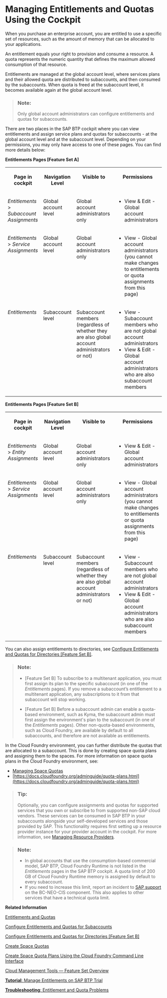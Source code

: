 <!-- loioc8248745dde24afb91479361de336111 -->

# Managing Entitlements and Quotas Using the Cockpit

When you purchase an enterprise account, you are entitled to use a specific set of resources, such as the amount of memory that can be allocated to your applications.

An entitlement equals your right to provision and consume a resource. A quota represents the numeric quantity that defines the maximum allowed consumption of that resource.

Entitlements are managed at the global account level, where services plans and their allowed quota are distributed to subaccounts, and then consumed by the subaccounts. When quota is freed at the subaccount level, it becomes available again at the global account level.

> ### Note:  
> Only global account administrators can configure entitlements and quotas for subaccounts.

There are two places in the SAP BTP cockpit where you can view entitlements and assign service plans and quotas for subaccounts - at the global account level and at the subaccount level. Depending on your permissions, you may only have access to one of these pages. You can find more details below:

**Entitlements Pages \[Feature Set A\]**


<table>
<tr>
<th valign="top">

Page in cockpit

</th>
<th valign="top">

Navigation Level

</th>
<th valign="top">

Visible to

</th>
<th valign="top">

Permissions

</th>
</tr>
<tr>
<td valign="top">

*Entitlements* \> *Subaccount Assignments*

</td>
<td valign="top">

Global account level

</td>
<td valign="top">

Global account administrators only

</td>
<td valign="top">

-   View & Edit - Global account administrators



</td>
</tr>
<tr>
<td valign="top">

*Entitlements* \> *Service Assignments*

</td>
<td valign="top">

Global account level

</td>
<td valign="top">

Global account administrators only

</td>
<td valign="top">

-   View - Global account administrators \(you cannot make changes to entitlements or quota assignments from this page\)



</td>
</tr>
<tr>
<td valign="top">

*Entitlements*

</td>
<td valign="top">

Subaccount level

</td>
<td valign="top">

Subaccount members \(regardless of whether they are also global account administrators or not\)

</td>
<td valign="top">

-   View - Subaccount members who are not global account administrators
-   View & Edit - Global account administrators who are also subaccount members



</td>
</tr>
</table>

**Entitlements Pages \[Feature Set B\]**


<table>
<tr>
<th valign="top">

Page in cockpit

</th>
<th valign="top">

Navigation Level

</th>
<th valign="top">

Visible to

</th>
<th valign="top">

Permissions

</th>
</tr>
<tr>
<td valign="top">

*Entitlements* \> *Entity Assignments*

</td>
<td valign="top">

Global account level

</td>
<td valign="top">

Global account administrators only

</td>
<td valign="top">

-   View & Edit - Global account administrators



</td>
</tr>
<tr>
<td valign="top">

*Entitlements* \> *Service Assignments*

</td>
<td valign="top">

Global account level

</td>
<td valign="top">

Global account administrators only

</td>
<td valign="top">

-   View - Global account administrators \(you cannot make changes to entitlements or quota assignments from this page\)



</td>
</tr>
<tr>
<td valign="top">

*Entitlements*

</td>
<td valign="top">

Subaccount level

</td>
<td valign="top">

Subaccount members \(regardless of whether they are also global account administrators or not\)

</td>
<td valign="top">

-   View - Subaccount members who are not global account administrators
-   View & Edit - Global account administrators who are also subaccount members



</td>
</tr>
</table>

You can also assign entitlements to directories, see [Configure Entitlements and Quotas for Directories \[Feature Set B\]](configure-entitlements-and-quotas-for-directories-feature-set-b-37f8871.md).

> ### Note:  
> -   \[Feature Set B\] To subscribe to a multitenant application, you must first assign its plan to the specific subaccount \(in one of the *Entitlements* pages\). If you remove a subaccount’s entitlement to a multitenant application, any subscriptions to it from that subaccount will stop working.
> 
> -   \[Feature Set B\] Before a subaccount admin can enable a quota-based environment, such as Kyma, the subaccount admin must first assign the environment's plan to the subaccount \(in one of the *Entitlements* pages\). Other non-quota-based environments, such as Cloud Foundry, are available by default to all subaccounts, and therefore are not available as entitlements.

In the Cloud Foundry environment, you can further distribute the quotas that are allocated to a subaccount. This is done by creating space quota plans and assigning them to the spaces. For more information on space quota plans in the Cloud Foundry environment, see:

-   [Managing Space Quotas](managing-space-quotas-4e5f0ee.md)
-   [https://docs.cloudfoundry.org/adminguide/quota-plans.html](https://docs.cloudfoundry.org/adminguide/quota-plans.html)

> ### Tip:  
> Optionally, you can configure assignments and quotas for supported services that you own or subscribe to from supported non-SAP cloud vendors. These services can be consumed in SAP BTP in your subaccounts alongside your self-developed services and those provided by SAP. This functionality requires first setting up a resource provider instance for your provider account in the cockpit. For more information, see [Managing Resource Providers](managing-resource-providers-e2c250d.md).

> ### Note:  
> -   In global accounts that use the consumption-based commercial model, SAP BTP, Cloud Foundry Runtime is not listed in the *Entitlements* pages in the SAP BTP cockpit. A quota limit of 200 GB of Cloud Foundry Runtime memory is assigned by default to every subaccount.
> -   If you need to increase this limit, report an incident to [SAP support](https://support.sap.com) on the BC-NEO-CIS component. This also applies to other services that have a technical quota limit.

**Related Information**  


[Entitlements and Quotas](../10-concepts/entitlements-and-quotas-00aa2c2.md "When you purchase an enterprise account, you’re entitled to use a specific set of resources, such as the amount of memory that can be allocated to your applications.")

[Configure Entitlements and Quotas for Subaccounts](configure-entitlements-and-quotas-for-subaccounts-5ba357b.md "Distribute the entitlements that are available in your global account by adding service plans and their allowed quotas to your subaccounts using the SAP BTP cockpit.")

[Configure Entitlements and Quotas for Directories \[Feature Set B\]](configure-entitlements-and-quotas-for-directories-feature-set-b-37f8871.md "Distribute entitlements that are available in your global account to directories by adding service plans and their allowed quotas by using the SAP BTP cockpit.")

[Create Space Quotas](create-space-quotas-b13c4a2.md "You can use the cockpit to create space quotas.")

[Create Space Quota Plans Using the Cloud Foundry Command Line Interface](create-space-quota-plans-using-the-cloud-foundry-command-line-interface-504fde9.md "You can use the Cloud Foundry Command Line Interface to create space quota plans.")

[Cloud Management Tools — Feature Set Overview](../10-concepts/cloud-management-tools-feature-set-overview-caf4e4e.md "Cloud management tools represent the group of technologies designed for managing SAP BTP.")

[**Tutorial**: Manage Entitlements on SAP BTP Trial](https://developers.sap.com/tutorials/cp-trial-entitlements.html)

[**Troubleshooting**: Entitlement and Quota Problems](https://ga.support.sap.com/dtp/viewer/index.html#/tree/2065/actions/26547:27066)

